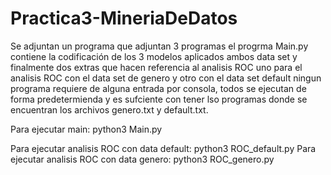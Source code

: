 # Practica3-MineriaDeDatos
Se adjuntan un programa que adjuntan 3 programas el progrma Main.py contiene la codificación de los 3 modelos aplicados ambos data set y finalmente dos extras que hacen referencia al analisis ROC uno para el analisis ROC con el data set de genero y otro con el data set default ningun programa requiere de alguna entrada por consola, todos se ejecutan de forma predetermienda y es sufciente con tener lso programas donde se encuentran los archivos genero.txt y default.txt.

Para ejecutar main:
    python3 Main.py

Para ejecutar analisis ROC con data default:
    python3 ROC_default.py
Para ejecutar analisis ROC con data genero:
    python3 ROC_genero.py

